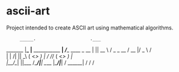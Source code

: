 ascii-art
=========

Project intended to create ASCII art using mathematical algorithms.

         _____.                    .___
_______ |__\_ |__   ___________  __| _/____   ____
\_  __ \|  || __ \ /  _ \_  __ \/ __ |/  _ \ /    \
 |  | \/|  || \_\ (  <_> )  | \/ /_/ (  <_> )   |  \
 |__/\__|  ||___  /\____/|__|  \____ |\____/|___|  /
    \______|    \/                  \/           \/